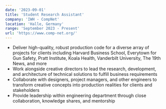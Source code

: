 ```yaml
---
date: '2023-09-01'
title: 'Student Research Assistant'
company: 'IWH - CompNet'
location: 'Halle, Germany'
range: 'September 2023 - Present'
url: 'https://www.comp-net.org/'
---
```


- Deliver high-quality, robust production code for a diverse array of projects for clients including Harvard Business School, Everytown for Gun Safety, Pratt Institute, Koala Health, Vanderbilt University, The 19th News, and more
- Work alongside creative directors to lead the research, development, and architecture of technical solutions to fulfill business requirements
- Collaborate with designers, project managers, and other engineers to transform creative concepts into production realities for clients and stakeholders
- Provide leadership within engineering department through close collaboration, knowledge shares, and mentorship
